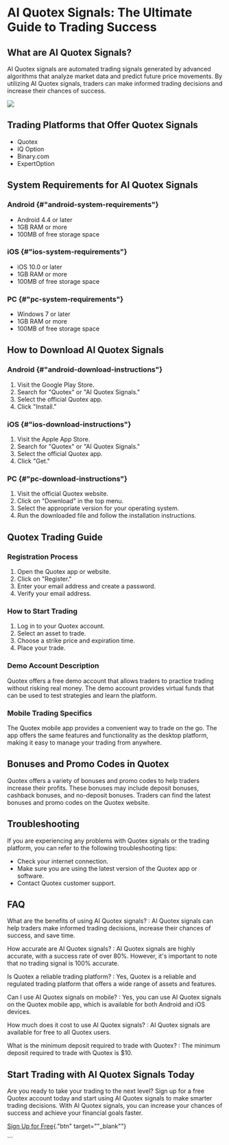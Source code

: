 # AI Quotex Signals: The Ultimate Guide to Trading Success

## What are AI Quotex Signals?

AI Quotex signals are automated trading signals generated by advanced
algorithms that analyze market data and predict future price movements.
By utilizing AI Quotex signals, traders can make informed trading
decisions and increase their chances of success.

[![](https://static.quotex.io/files/4_en/300_250.jpg)](https://traff.sbs/brokerqxlid)

## Trading Platforms that Offer Quotex Signals

-   Quotex
-   IQ Option
-   Binary.com
-   ExpertOption

## System Requirements for AI Quotex Signals

### Android {#"android-system-requirements"}

-   Android 4.4 or later
-   1GB RAM or more
-   100MB of free storage space

### iOS {#"ios-system-requirements"}

-   iOS 10.0 or later
-   1GB RAM or more
-   100MB of free storage space

### PC {#"pc-system-requirements"}

-   Windows 7 or later
-   1GB RAM or more
-   100MB of free storage space

## How to Download AI Quotex Signals

### Android {#"android-download-instructions"}

1.  Visit the Google Play Store.
2.  Search for "Quotex" or "AI Quotex Signals."
3.  Select the official Quotex app.
4.  Click "Install."

### iOS {#"ios-download-instructions"}

1.  Visit the Apple App Store.
2.  Search for "Quotex" or "AI Quotex Signals."
3.  Select the official Quotex app.
4.  Click "Get."

### PC {#"pc-download-instructions"}

1.  Visit the official Quotex website.
2.  Click on "Download" in the top menu.
3.  Select the appropriate version for your operating system.
4.  Run the downloaded file and follow the installation instructions.

## Quotex Trading Guide

### Registration Process

1.  Open the Quotex app or website.
2.  Click on "Register."
3.  Enter your email address and create a password.
4.  Verify your email address.

### How to Start Trading

1.  Log in to your Quotex account.
2.  Select an asset to trade.
3.  Choose a strike price and expiration time.
4.  Place your trade.

### Demo Account Description

Quotex offers a free demo account that allows traders to practice
trading without risking real money. The demo account provides virtual
funds that can be used to test strategies and learn the platform.

### Mobile Trading Specifics

The Quotex mobile app provides a convenient way to trade on the go. The
app offers the same features and functionality as the desktop platform,
making it easy to manage your trading from anywhere.

## Bonuses and Promo Codes in Quotex

Quotex offers a variety of bonuses and promo codes to help traders
increase their profits. These bonuses may include deposit bonuses,
cashback bonuses, and no-deposit bonuses. Traders can find the latest
bonuses and promo codes on the Quotex website.

## Troubleshooting

If you are experiencing any problems with Quotex signals or the trading
platform, you can refer to the following troubleshooting tips:

-   Check your internet connection.
-   Make sure you are using the latest version of the Quotex app or
    software.
-   Contact Quotex customer support.

## FAQ

What are the benefits of using AI Quotex signals?
:   AI Quotex signals can help traders make informed trading decisions,
    increase their chances of success, and save time.

How accurate are AI Quotex signals?
:   AI Quotex signals are highly accurate, with a success rate of over
    80%. However, it\'s important to note that no trading signal is 100%
    accurate.

Is Quotex a reliable trading platform?
:   Yes, Quotex is a reliable and regulated trading platform that offers
    a wide range of assets and features.

Can I use AI Quotex signals on mobile?
:   Yes, you can use AI Quotex signals on the Quotex mobile app, which
    is available for both Android and iOS devices.

How much does it cost to use AI Quotex signals?
:   AI Quotex signals are available for free to all Quotex users.

What is the minimum deposit required to trade with Quotex?
:   The minimum deposit required to trade with Quotex is \$10.

## Start Trading with AI Quotex Signals Today

Are you ready to take your trading to the next level? Sign up for a free
Quotex account today and start using AI Quotex signals to make smarter
trading decisions. With AI Quotex signals, you can increase your chances
of success and achieve your financial goals faster.

[Sign Up for Free](\%22https://traff.sbs/brokerqxlid\%22){."btn"
target=""_blank""}

\`\`\`

